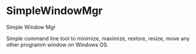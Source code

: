 # SimpleWindowMgr
Simple Window Mgr

Simple command line tool to minimize, maximize, restore, resize, move any other programm window on Windows OS. 


